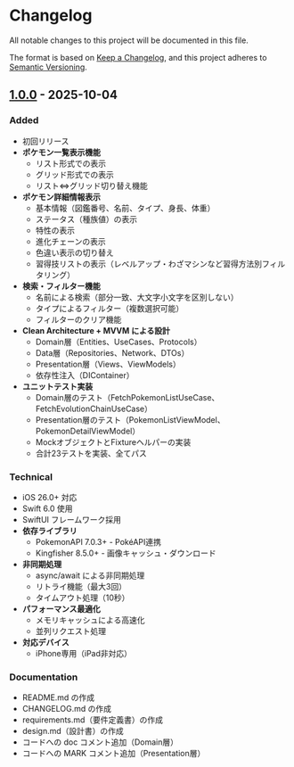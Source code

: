 # Changelog

All notable changes to this project will be documented in this file.

The format is based on [Keep a Changelog](https://keepachangelog.com/en/1.0.0/),
and this project adheres to [Semantic Versioning](https://semver.org/spec/v2.0.0.html).

## [1.0.0] - 2025-10-04

### Added

- 初回リリース
- **ポケモン一覧表示機能**
  - リスト形式での表示
  - グリッド形式での表示
  - リスト⇔グリッド切り替え機能
- **ポケモン詳細情報表示**
  - 基本情報（図鑑番号、名前、タイプ、身長、体重）
  - ステータス（種族値）の表示
  - 特性の表示
  - 進化チェーンの表示
  - 色違い表示の切り替え
  - 習得技リストの表示（レベルアップ・わざマシンなど習得方法別フィルタリング）
- **検索・フィルター機能**
  - 名前による検索（部分一致、大文字小文字を区別しない）
  - タイプによるフィルター（複数選択可能）
  - フィルターのクリア機能
- **Clean Architecture + MVVM による設計**
  - Domain層（Entities、UseCases、Protocols）
  - Data層（Repositories、Network、DTOs）
  - Presentation層（Views、ViewModels）
  - 依存性注入（DIContainer）
- **ユニットテスト実装**
  - Domain層のテスト（FetchPokemonListUseCase、FetchEvolutionChainUseCase）
  - Presentation層のテスト（PokemonListViewModel、PokemonDetailViewModel）
  - MockオブジェクトとFixtureヘルパーの実装
  - 合計23テストを実装、全てパス

### Technical

- iOS 26.0+ 対応
- Swift 6.0 使用
- SwiftUI フレームワーク採用
- **依存ライブラリ**
  - PokemonAPI 7.0.3+ - PokéAPI連携
  - Kingfisher 8.5.0+ - 画像キャッシュ・ダウンロード
- **非同期処理**
  - async/await による非同期処理
  - リトライ機能（最大3回）
  - タイムアウト処理（10秒）
- **パフォーマンス最適化**
  - メモリキャッシュによる高速化
  - 並列リクエスト処理
- **対応デバイス**
  - iPhone専用（iPad非対応）

### Documentation

- README.md の作成
- CHANGELOG.md の作成
- requirements.md（要件定義書）の作成
- design.md（設計書）の作成
- コードへの doc コメント追加（Domain層）
- コードへの MARK コメント追加（Presentation層）

[1.0.0]: https://github.com/yourusername/Pokedex-SwiftUI/releases/tag/v1.0.0

